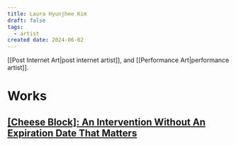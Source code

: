 ```yaml
---
title: Laura Hyunjhee Kim
draft: false
tags:
  - artist
created date: 2024-06-02
---
```

[[Post Internet Art|post internet artist]], and [[Performance Art|performance artist]].

# Works
## [\[Cheese Block\]: An Intervention Without An Expiration Date That Matters](https://vimeo.com/307874433)
